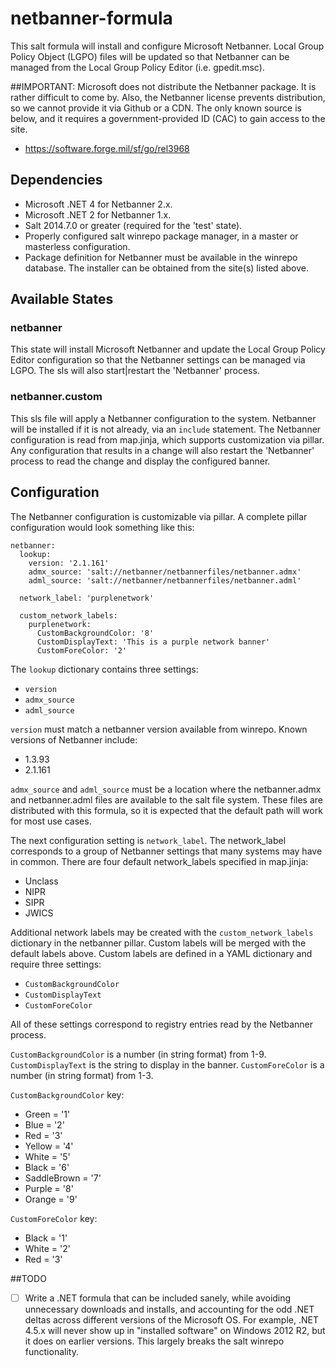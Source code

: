 # netbanner-formula
This salt formula will install and configure Microsoft Netbanner. Local Group 
Policy Object (LGPO) files will be updated so that Netbanner can be managed 
from the Local Group Policy Editor (i.e. gpedit.msc).

##IMPORTANT:
Microsoft does not distribute the Netbanner package. It is rather difficult
to come by. Also, the Netbanner license prevents distribution, so we cannot 
provide it via Github or a CDN. The only known source is below, and it 
requires a government-provided ID (CAC) to gain access to the site.
  - https://software.forge.mil/sf/go/rel3968

## Dependencies
  - Microsoft .NET 4 for Netbanner 2.x.
  - Microsoft .NET 2 for Netbanner 1.x.
  - Salt 2014.7.0 or greater (required for the 'test' state).
  - Properly configured salt winrepo package manager, in a master or 
    masterless configuration.
  - Package definition for Netbanner must be available in the winrepo 
    database. The installer can be obtained from the site(s) listed above.

## Available States

### netbanner
This state will install Microsoft Netbanner and update the Local Group Policy 
Editor configuration so that the Netbanner settings can be managed via LGPO. 
The sls will also start|restart the 'Netbanner' process.

### netbanner.custom

This sls file will apply a Netbanner configuration to the system. Netbanner
will be installed if it is not already, via an `include` statement. The 
Netbanner configuration is read from map.jinja, which supports customization 
via pillar. Any configuration that results in a change will also restart the
'Netbanner' process to read the change and display the configured banner.

## Configuration
The Netbanner configuration is customizable via pillar. A complete pillar 
configuration would look something like this:

    netbanner:
      lookup:
        version: '2.1.161' 
        admx_source: 'salt://netbanner/netbannerfiles/netbanner.admx'
        adml_source: 'salt://netbanner/netbannerfiles/netbanner.adml'

      network_label: 'purplenetwork'

      custom_network_labels:
        purplenetwork:
          CustomBackgroundColor: '8'
          CustomDisplayText: 'This is a purple network banner'
          CustomForeColor: '2'

The `lookup` dictionary contains three settings:
  - `version`
  - `admx_source`
  - `adml_source`

`version` must match a netbanner version available from winrepo. Known
versions of Netbanner include:
  - 1.3.93
  - 2.1.161

`admx_source` and `adml_source` must be a location where the netbanner.admx 
and netbanner.adml files are available to the salt file system. These files 
are distributed with this formula, so it is expected that the default path 
will work for most use cases.

The next configuration setting is `network_label`. The network_label
corresponds to a group of Netbanner settings that many systems may have in
common. There are four default network_labels specified in map.jinja:
  - Unclass
  - NIPR
  - SIPR
  - JWICS

Additional network labels may be created with the `custom_network_labels`
dictionary in the netbanner pillar. Custom labels will be merged with the 
default labels above. Custom labels are defined in a YAML dictionary and 
require three settings:
  - `CustomBackgroundColor`
  - `CustomDisplayText`
  - `CustomForeColor`

All of these settings correspond to registry entries read by the Netbanner
process.

`CustomBackgroundColor` is a number (in string format) from 1-9. 
`CustomDisplayText` is the string to display in the banner. `CustomForeColor` 
is a number (in string format) from 1-3.

`CustomBackgroundColor` key:
  - Green       = '1'
  - Blue        = '2'
  - Red         = '3'
  - Yellow      = '4'
  - White       = '5'
  - Black       = '6'
  - SaddleBrown = '7'
  - Purple      = '8'
  - Orange      = '9'

`CustomForeColor` key:
  - Black       = '1'
  - White       = '2'
  - Red         = '3'

##TODO
  - [ ] Write a .NET formula that can be included sanely, while avoiding 
        unnecessary downloads and installs, and accounting for the odd .NET 
        deltas across different versions of the Microsoft OS. For example, .NET
        4.5.x will never show up in "installed software" on Windows 2012 R2, 
        but it does on earlier versions. This largely breaks the salt winrepo 
        functionality.
